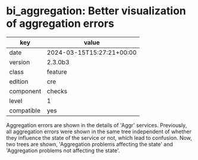 [//]: # (werk v2)
# bi_aggregation: Better visualization of aggregation errors

key        | value
---------- | ---
date       | 2024-03-15T15:27:21+00:00
version    | 2.3.0b3
class      | feature
edition    | cre
component  | checks
level      | 1
compatible | yes

Aggregation errors are shown in the details of 'Aggr' services.
Previously, all aggregation errors were shown in the same tree
independent of whether they influence the state of the service or not,
which lead to confusion.
Now, two trees are shown, 'Aggregation problems affecting the state' and
'Aggregation problems not affecting the state'.
